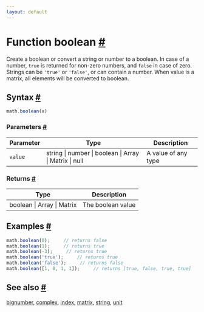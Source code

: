 ```yaml
---
layout: default
---
```


<!-- Note: This file is automatically generated from source code comments. Changes made in this file will be overridden. -->

<h1 id="function-boolean">Function boolean <a href="#function-boolean" title="Permalink">#</a></h1>

Create a boolean or convert a string or number to a boolean.
In case of a number, `true` is returned for non-zero numbers, and `false` in
case of zero.
Strings can be `'true'` or `'false'`, or can contain a number.
When value is a matrix, all elements will be converted to boolean.


<h2 id="syntax">Syntax <a href="#syntax" title="Permalink">#</a></h2>

```js
math.boolean(x)
```

<h3 id="parameters">Parameters <a href="#parameters" title="Permalink">#</a></h3>

Parameter | Type | Description
--------- | ---- | -----------
`value` | string &#124; number &#124; boolean &#124; Array &#124; Matrix &#124; null | A value of any type

<h3 id="returns">Returns <a href="#returns" title="Permalink">#</a></h3>

Type | Description
---- | -----------
boolean &#124; Array &#124; Matrix | The boolean value


<h2 id="examples">Examples <a href="#examples" title="Permalink">#</a></h2>

```js
math.boolean(0);     // returns false
math.boolean(1);     // returns true
math.boolean(-3);     // returns true
math.boolean('true');     // returns true
math.boolean('false');     // returns false
math.boolean([1, 0, 1, 1]);     // returns [true, false, true, true]
```


<h2 id="see-also">See also <a href="#see-also" title="Permalink">#</a></h2>

[bignumber](bignumber.html),
[complex](complex.html),
[index](index.html),
[matrix](matrix.html),
[string](string.html),
[unit](unit.html)
